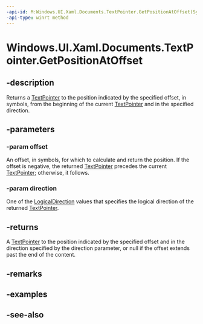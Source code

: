 ```yaml
---
-api-id: M:Windows.UI.Xaml.Documents.TextPointer.GetPositionAtOffset(System.Int32,Windows.UI.Xaml.Documents.LogicalDirection)
-api-type: winrt method
---
```


<!-- Method syntax
public Windows.UI.Xaml.Documents.TextPointer GetPositionAtOffset(System.Int32 offset, Windows.UI.Xaml.Documents.LogicalDirection direction)
-->

# Windows.UI.Xaml.Documents.TextPointer.GetPositionAtOffset

## -description
Returns a [TextPointer](textpointer.md) to the position indicated by the specified offset, in symbols, from the beginning of the current [TextPointer](textpointer.md) and in the specified direction.



## -parameters
### -param offset
An offset, in symbols, for which to calculate and return the position. If the offset is negative, the returned [TextPointer](textpointer.md) precedes the current [TextPointer](textpointer.md); otherwise, it follows.

### -param direction
One of the [LogicalDirection](logicaldirection.md) values that specifies the logical direction of the returned [TextPointer](textpointer.md).

## -returns
A [TextPointer](textpointer.md) to the position indicated by the specified offset and in the direction specified by the direction parameter, or null if the offset extends past the end of the content.

## -remarks

## -examples

## -see-also
